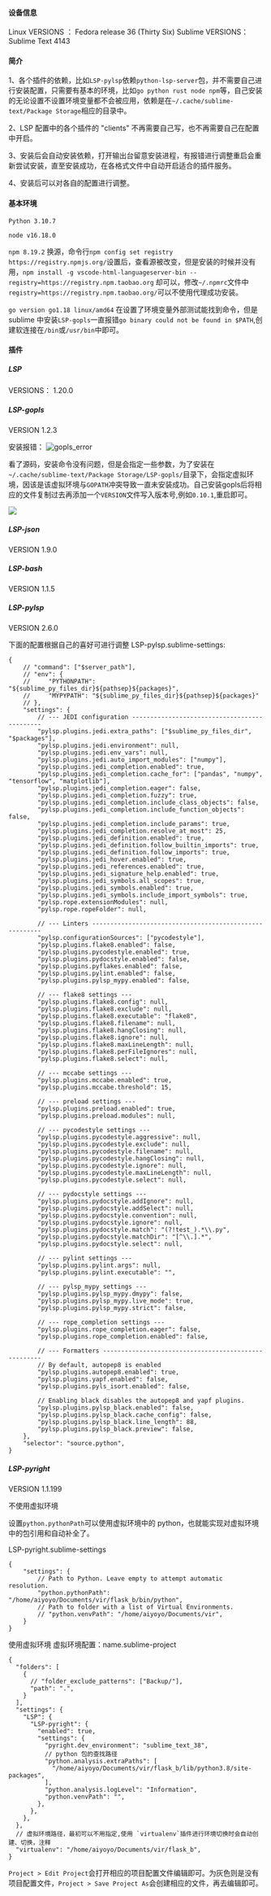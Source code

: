 #### 设备信息
Linux  VERSIONS ： Fedora release 36 (Thirty Six)
Sublime  VERSIONS： Sublime Text 4143

#### 简介
1、各个插件的依赖，比如`LSP-pylsp`依赖`python-lsp-server`包，并不需要自己进行安装配置，只需要有基本的环境，比如`go python rust node npm`等，自己安装的无论设置不设置环境变量都不会被应用，依赖是在`~/.cache/sublime-text/Package Storage`相应的目录中。

2、LSP 配置中的各个插件的 "clients" 不再需要自己写，也不再需要自己在配置中开启。

3、安装后会自动安装依赖，打开输出台留意安装进程，有报错进行调整重启会重新尝试安装，直至安装成功，在各格式文件中自动开启适合的插件服务。

4、安装后可以对各自的配置进行调整。

#### 基本环境
`Python 3.10.7`

`node v16.18.0`

`npm 8.19.2`    换源，命令行`npm config set registry https://registry.npmjs.org/`设置后，查看源被改变，但是安装的时候并没有用，`npm install -g vscode-html-languageserver-bin --registry=https://registry.npm.taobao.org` 却可以，修改`~/.npmrc`文件中`registry=https://registry.npm.taobao.org/`可以不使用代理成功安装。

`go version go1.18 linux/amd64`  在设置了环境变量外部测试能找到命令，但是 sublime 中安装`LSP-gopls`一直报错`go binary could not be found in $PATH`,创建软连接在`/bin`或`/usr/bin`中即可。

#### 插件
##### LSP 
VERSIONS： 1.20.0 

##### LSP-gopls
VERSION	1.2.3

安装报错：
![gopls_error](images/gopls_error.png)

看了源码，安装命令没有问题，但是会指定一些参数，为了安装在`~/.cache/sublime-text/Package Storage/LSP-gopls/`目录下，会指定虚拟环境，因该是该虚拟环境与`GOPATH`冲突导致一直未安装成功。自己安装gopls后将相应的文件复制过去再添加一个`VERSION`文件写入版本号,例如`0.10.1`,重启即可。

![](images/gopls_tree.png)

##### LSP-json
VERSION	1.9.0

##### LSP-bash
VERSION	1.1.5

##### LSP-pylsp
VERSION	2.6.0

下面的配置根据自己的喜好可进行调整
LSP-pylsp.sublime-settings:
```
{
    // "command": ["$server_path"],
    // "env": {
    //     "PYTHONPATH": "${sublime_py_files_dir}${pathsep}${packages}",
    //     "MYPYPATH": "${sublime_py_files_dir}${pathsep}${packages}"
    // },
    "settings": {
        // --- JEDI configuration ---------------------------------------------
        "pylsp.plugins.jedi.extra_paths": ["$sublime_py_files_dir", "$packages"],
        "pylsp.plugins.jedi.environment": null,
        "pylsp.plugins.jedi.env_vars": null,
        "pylsp.plugins.jedi.auto_import_modules": ["numpy"],
        "pylsp.plugins.jedi_completion.enabled": true,
        "pylsp.plugins.jedi_completion.cache_for": ["pandas", "numpy", "tensorflow", "matplotlib"],
        "pylsp.plugins.jedi_completion.eager": false,
        "pylsp.plugins.jedi_completion.fuzzy": true,
        "pylsp.plugins.jedi_completion.include_class_objects": false,
        "pylsp.plugins.jedi_completion.include_function_objects": false,
        "pylsp.plugins.jedi_completion.include_params": true,
        "pylsp.plugins.jedi_completion.resolve_at_most": 25,
        "pylsp.plugins.jedi_definition.enabled": true,
        "pylsp.plugins.jedi_definition.follow_builtin_imports": true,
        "pylsp.plugins.jedi_definition.follow_imports": true,
        "pylsp.plugins.jedi_hover.enabled": true,
        "pylsp.plugins.jedi_references.enabled": true,
        "pylsp.plugins.jedi_signature_help.enabled": true,
        "pylsp.plugins.jedi_symbols.all_scopes": true,
        "pylsp.plugins.jedi_symbols.enabled": true,
        "pylsp.plugins.jedi_symbols.include_import_symbols": true,
        "pylsp.rope.extensionModules": null,
        "pylsp.rope.ropeFolder": null,

        // --- Linters --------------------------------------------------------
        "pylsp.configurationSources": ["pycodestyle"],
        "pylsp.plugins.flake8.enabled": false,
        "pylsp.plugins.pycodestyle.enabled": true,
        "pylsp.plugins.pydocstyle.enabled": false,
        "pylsp.plugins.pyflakes.enabled": false,
        "pylsp.plugins.pylint.enabled": false,
        "pylsp.plugins.pylsp_mypy.enabled": false,

        // --- flake8 settings ---
        "pylsp.plugins.flake8.config": null,
        "pylsp.plugins.flake8.exclude": null,
        "pylsp.plugins.flake8.executable": "flake8",
        "pylsp.plugins.flake8.filename": null,
        "pylsp.plugins.flake8.hangClosing": null,
        "pylsp.plugins.flake8.ignore": null,
        "pylsp.plugins.flake8.maxLineLength": null,
        "pylsp.plugins.flake8.perFileIgnores": null,
        "pylsp.plugins.flake8.select": null,

        // --- mccabe settings ---
        "pylsp.plugins.mccabe.enabled": true,
        "pylsp.plugins.mccabe.threshold": 15,

        // --- preload settings ---
        "pylsp.plugins.preload.enabled": true,
        "pylsp.plugins.preload.modules": null,

        // --- pycodestyle settings ---
        "pylsp.plugins.pycodestyle.aggressive": null,
        "pylsp.plugins.pycodestyle.exclude": null,
        "pylsp.plugins.pycodestyle.filename": null,
        "pylsp.plugins.pycodestyle.hangClosing": null,
        "pylsp.plugins.pycodestyle.ignore": null,
        "pylsp.plugins.pycodestyle.maxLineLength": null,
        "pylsp.plugins.pycodestyle.select": null,

        // --- pydocstyle settings ---
        "pylsp.plugins.pydocstyle.addIgnore": null,
        "pylsp.plugins.pydocstyle.addSelect": null,
        "pylsp.plugins.pydocstyle.convention": null,
        "pylsp.plugins.pydocstyle.ignore": null,
        "pylsp.plugins.pydocstyle.match": "(?!test_).*\\.py",
        "pylsp.plugins.pydocstyle.matchDir": "[^\\.].*",
        "pylsp.plugins.pydocstyle.select": null,

        // --- pylint settings ---
        "pylsp.plugins.pylint.args": null,
        "pylsp.plugins.pylint.executable": "",

        // --- pylsp_mypy settings ---
        "pylsp.plugins.pylsp_mypy.dmypy": false,
        "pylsp.plugins.pylsp_mypy.live_mode": true,
        "pylsp.plugins.pylsp_mypy.strict": false,

        // --- rope_completion settings ---
        "pylsp.plugins.rope_completion.eager": false,
        "pylsp.plugins.rope_completion.enabled": false,

        // --- Formatters -----------------------------------------------------
        // By default, autopep8 is enabled
        "pylsp.plugins.autopep8.enabled": true,
        "pylsp.plugins.yapf.enabled": false,
        "pylsp.plugins.pyls_isort.enabled": false,

        // Enabling black disables the autopep8 and yapf plugins.
        "pylsp.plugins.pylsp_black.enabled": false,
        "pylsp.plugins.pylsp_black.cache_config": false,
        "pylsp.plugins.pylsp_black.line_length": 88,
        "pylsp.plugins.pylsp_black.preview": false,
    },
    "selector": "source.python",
}
```

##### LSP-pyright
VERSION	1.1.199

不使用虚拟环境

设置`python.pythonPath`可以使用虚拟环境中的 python，也就能实现对虚拟环境中的包引用和自动补全了。

LSP-pyright.sublime-settings
```
{
    "settings": {
        // Path to Python. Leave empty to attempt automatic resolution.
        "python.pythonPath": "/home/aiyoyo/Documents/vir/flask_b/bin/python",
        // Path to folder with a list of Virtual Environments.
        // "python.venvPath": "/home/aiyoyo/Documents/vir",
    }
}
```

使用虚拟环境
虚拟环境配置：name.sublime-project
```
{
  "folders": [
    {
      // "folder_exclude_patterns": ["Backup/"],
      "path": ".",
    }
  ],
  "settings": {
    "LSP": {
      "LSP-pyright": {
        "enabled": true,
        "settings": {
          "pyright.dev_environment": "sublime_text_38",
          // python 包的查找路径
          "python.analysis.extraPaths": [
            "/home/aiyoyo/Documents/vir/flask_b/lib/python3.8/site-packages",
          ],
          "python.analysis.logLevel": "Information",
          "python.venvPath": "",
        },
      },
    },
  },
  // 虚拟环境路径，最初可以不用指定,使用 `virtualenv`插件进行环境切换时会自动创建、切换，注释
  "virtualenv": "/home/aiyoyo/Documents/vir/flask_b",
}

```

`Project > Edit Project`会打开相应的项目配置文件编辑即可。为灰色则是没有项目配置文件，`Project > Save Project As`会创建相应的文件，再去编辑即可。
